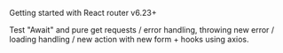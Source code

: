 Getting started with React router v6.23+

Test "Await" and pure get requests / error handling, throwing new error / loading handling / new action with new form + hooks using axios.
